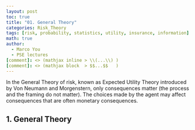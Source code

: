 ```yaml
---
layout: post
toc: true
title: "01. General Theory"
categories: Risk_Theory
tags: [risk, probability, statistics, utility, insurance, information]
math: true
author:
  - Marco You
  - PSE lectures
[comment]: <> (mathjax inline > \\(...\\) )
[comment]: <> (mathjax block  > $$...$$   )
---
```


In the General Theory of risk, known as Expected Utility Theory introduced by Von Neumann and Morgenstern, only consequences matter (the process and the framing do not matter). The choices made by the agent may affect consequences that are often monetary consequences.

## 1. General Theory
